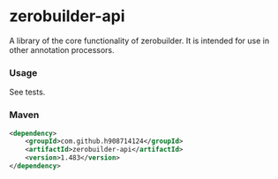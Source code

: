 # zerobuilder-api

A library of the core functionality of zerobuilder.
It is intended for use in other annotation processors.

### Usage

See tests.

### Maven

````xml
<dependency>
    <groupId>com.github.h908714124</groupId>
    <artifactId>zerobuilder-api</artifactId>
    <version>1.483</version>
</dependency>
````
